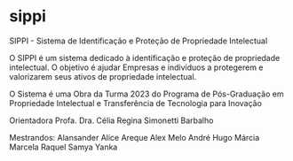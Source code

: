 # sippi
SIPPI - Sistema de Identificação e Proteção de Propriedade Intelectual

O SIPPI é um sistema dedicado à identificação e proteção de propriedade intelectual.
O objetivo é ajudar Empresas e indivíduos a protegerem e valorizarem seus ativos de propriedade intelectual.

O Sistema é uma Obra da Turma 2023 do Programa de Pós-Graduação em Propriedade Intelectual e Transferência de Tecnologia para Inovação

Orientadora Profa. Dra. Célia Regina Simonetti Barbalho

Mestrandos:
    Alansander
    Alice Areque
    Alex Melo
    André
    Hugo
    Márcia
    Marcela
    Raquel
    Samya
    Yanka
